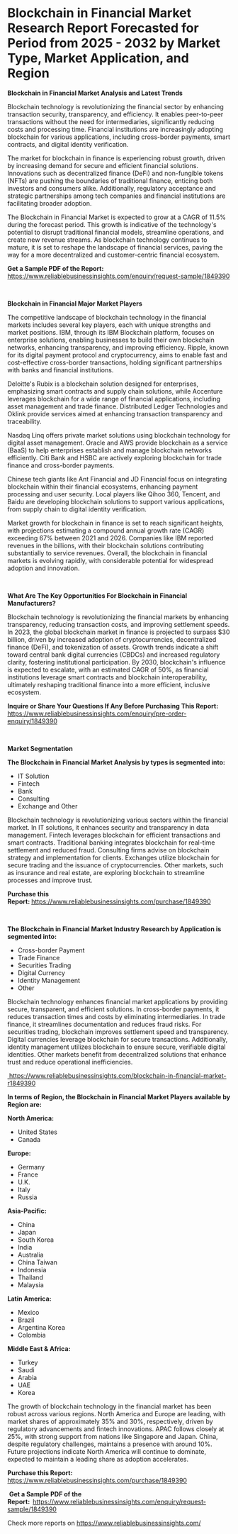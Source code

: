 <p><h1>Blockchain in Financial Market Research Report Forecasted for Period from 2025 -  2032 by Market Type, Market Application, and Region</h1></p><p><strong>Blockchain in Financial Market Analysis and Latest Trends</strong></p>
<p><p>Blockchain technology is revolutionizing the financial sector by enhancing transaction security, transparency, and efficiency. It enables peer-to-peer transactions without the need for intermediaries, significantly reducing costs and processing time. Financial institutions are increasingly adopting blockchain for various applications, including cross-border payments, smart contracts, and digital identity verification.</p><p>The market for blockchain in finance is experiencing robust growth, driven by increasing demand for secure and efficient financial solutions. Innovations such as decentralized finance (DeFi) and non-fungible tokens (NFTs) are pushing the boundaries of traditional finance, enticing both investors and consumers alike. Additionally, regulatory acceptance and strategic partnerships among tech companies and financial institutions are facilitating broader adoption.</p><p>The Blockchain in Financial Market is expected to grow at a CAGR of 11.5% during the forecast period. This growth is indicative of the technology's potential to disrupt traditional financial models, streamline operations, and create new revenue streams. As blockchain technology continues to mature, it is set to reshape the landscape of financial services, paving the way for a more decentralized and customer-centric financial ecosystem.</p></p>
<p><strong>Get a Sample PDF of the Report:&nbsp;</strong> <a href="https://www.reliablebusinessinsights.com/enquiry/request-sample/1849390?utm_campaign=2268&utm_medium=2&utm_source=Github&utm_content=ia&utm_term=11032025&utm_id=blockchain-in-financial">https://www.reliablebusinessinsights.com/enquiry/request-sample/1849390</a></p>
<p>&nbsp;</p>
<p><strong>Blockchain in Financial Major Market Players</strong></p>
<p><p>The competitive landscape of blockchain technology in the financial markets includes several key players, each with unique strengths and market positions. IBM, through its IBM Blockchain platform, focuses on enterprise solutions, enabling businesses to build their own blockchain networks, enhancing transparency, and improving efficiency. Ripple, known for its digital payment protocol and cryptocurrency, aims to enable fast and cost-effective cross-border transactions, holding significant partnerships with banks and financial institutions.</p><p>Deloitte's Rubix is a blockchain solution designed for enterprises, emphasizing smart contracts and supply chain solutions, while Accenture leverages blockchain for a wide range of financial applications, including asset management and trade finance. Distributed Ledger Technologies and Oklink provide services aimed at enhancing transaction transparency and traceability.</p><p>Nasdaq Linq offers private market solutions using blockchain technology for digital asset management. Oracle and AWS provide blockchain as a service (BaaS) to help enterprises establish and manage blockchain networks efficiently. Citi Bank and HSBC are actively exploring blockchain for trade finance and cross-border payments.</p><p>Chinese tech giants like Ant Financial and JD Financial focus on integrating blockchain within their financial ecosystems, enhancing payment processing and user security. Local players like Qihoo 360, Tencent, and Baidu are developing blockchain solutions to support various applications, from supply chain to digital identity verification.</p><p>Market growth for blockchain in finance is set to reach significant heights, with projections estimating a compound annual growth rate (CAGR) exceeding 67% between 2021 and 2026. Companies like IBM reported revenues in the billions, with their blockchain solutions contributing substantially to service revenues. Overall, the blockchain in financial markets is evolving rapidly, with considerable potential for widespread adoption and innovation.</p></p>
<p>&nbsp;</p>
<p><strong>What Are The Key Opportunities For Blockchain in Financial Manufacturers?</strong></p>
<p><p>Blockchain technology is revolutionizing the financial markets by enhancing transparency, reducing transaction costs, and improving settlement speeds. In 2023, the global blockchain market in finance is projected to surpass $30 billion, driven by increased adoption of cryptocurrencies, decentralized finance (DeFi), and tokenization of assets. Growth trends indicate a shift toward central bank digital currencies (CBDCs) and increased regulatory clarity, fostering institutional participation. By 2030, blockchain's influence is expected to escalate, with an estimated CAGR of 50%, as financial institutions leverage smart contracts and blockchain interoperability, ultimately reshaping traditional finance into a more efficient, inclusive ecosystem.</p></p>
<p><strong>Inquire or Share Your Questions If Any Before Purchasing This Report:</strong> <a href="https://www.reliablebusinessinsights.com/enquiry/pre-order-enquiry/1849390?utm_campaign=2268&utm_medium=2&utm_source=Github&utm_content=ia&utm_term=11032025&utm_id=blockchain-in-financial">https://www.reliablebusinessinsights.com/enquiry/pre-order-enquiry/1849390</a></p>
<p>&nbsp;</p>
<p><strong>Market Segmentation</strong></p>
<p><strong>The Blockchain in Financial Market Analysis by types is segmented into:</strong></p>
<p><ul><li>IT Solution</li><li>Fintech</li><li>Bank</li><li>Consulting</li><li>Exchange and Other</li></ul></p>
<p><p>Blockchain technology is revolutionizing various sectors within the financial market. In IT solutions, it enhances security and transparency in data management. Fintech leverages blockchain for efficient transactions and smart contracts. Traditional banking integrates blockchain for real-time settlement and reduced fraud. Consulting firms advise on blockchain strategy and implementation for clients. Exchanges utilize blockchain for secure trading and the issuance of cryptocurrencies. Other markets, such as insurance and real estate, are exploring blockchain to streamline processes and improve trust.</p></p>
<p><strong>Purchase this Report:&nbsp;</strong><a href="https://www.reliablebusinessinsights.com/purchase/1849390?utm_campaign=2268&utm_medium=2&utm_source=Github&utm_content=ia&utm_term=11032025&utm_id=blockchain-in-financial">https://www.reliablebusinessinsights.com/purchase/1849390</a></p>
<p>&nbsp;</p>
<p><strong>The Blockchain in Financial Market Industry Research by Application is segmented into:</strong></p>
<p><ul><li>Cross-border Payment</li><li>Trade Finance</li><li>Securities Trading</li><li>Digital Currency</li><li>Identity Management</li><li>Other</li></ul></p>
<p><p>Blockchain technology enhances financial market applications by providing secure, transparent, and efficient solutions. In cross-border payments, it reduces transaction times and costs by eliminating intermediaries. In trade finance, it streamlines documentation and reduces fraud risks. For securities trading, blockchain improves settlement speed and transparency. Digital currencies leverage blockchain for secure transactions. Additionally, identity management utilizes blockchain to ensure secure, verifiable digital identities. Other markets benefit from decentralized solutions that enhance trust and reduce operational inefficiencies.</p></p>
<p><a href="https://www.reliablebusinessinsights.com/blockchain-in-financial-market-r1849390?utm_campaign=2268&utm_medium=2&utm_source=Github&utm_content=ia&utm_term=11032025&utm_id=blockchain-in-financial">&nbsp;https://www.reliablebusinessinsights.com/blockchain-in-financial-market-r1849390</a></p>
<p><strong>In terms of Region, the Blockchain in Financial Market Players available by Region are:</strong></p>
<p>
    <p> <strong> North America: </strong>
        <ul>
            <li>United States</li>
            <li>Canada</li>
        </ul>
        </p> 
    <p> <strong> Europe: </strong>
        <ul>
            <li>Germany</li>
            <li>France</li>
            <li>U.K.</li>
            <li>Italy</li>
            <li>Russia</li>
        </ul>
        </p> 
    <p> <strong> Asia-Pacific: </strong>
        <ul>
            <li>China</li>
            <li>Japan</li>
            <li>South Korea</li>
            <li>India</li>
            <li>Australia</li>
            <li>China Taiwan</li>
            <li>Indonesia</li>
            <li>Thailand</li>
            <li>Malaysia</li>
        </ul>
        </p> 
    <p> <strong> Latin America: </strong>
        <ul>
            <li>Mexico</li>
            <li>Brazil</li>
            <li>Argentina Korea</li>
            <li>Colombia</li>
        </ul>
        </p> 
    <p> <strong> Middle East & Africa: </strong>
        <ul>
            <li>Turkey</li>
            <li>Saudi</li>
            <li>Arabia</li>
            <li>UAE</li>
            <li>Korea</li>
        </ul>
    </p>
    </p>
<p><p>The growth of blockchain technology in the financial market has been robust across various regions. North America and Europe are leading, with market shares of approximately 35% and 30%, respectively, driven by regulatory advancements and fintech innovations. APAC follows closely at 25%, with strong support from nations like Singapore and Japan. China, despite regulatory challenges, maintains a presence with around 10%. Future projections indicate North America will continue to dominate, expected to maintain a leading share as adoption accelerates.</p></p>
<p><strong>Purchase this Report: </strong><a href="https://www.reliablebusinessinsights.com/purchase/1849390?utm_campaign=2268&utm_medium=2&utm_source=Github&utm_content=ia&utm_term=11032025&utm_id=blockchain-in-financial">https://www.reliablebusinessinsights.com/purchase/1849390</a></p>
<p>&nbsp;<strong>Get a Sample PDF of the Report:&nbsp;&nbsp;</strong><a href="https://www.reliablebusinessinsights.com/enquiry/request-sample/1849390?utm_campaign=2268&utm_medium=2&utm_source=Github&utm_content=ia&utm_term=11032025&utm_id=blockchain-in-financial">https://www.reliablebusinessinsights.com/enquiry/request-sample/1849390</a></p>
<p><strong></strong></p>
<p>Check more reports on <a href="https://www.reliablebusinessinsights.com/?utm_campaign=2268&utm_medium=2&utm_source=Github&utm_content=ia&utm_term=11032025&utm_id=blockchain-in-financial">https://www.reliablebusinessinsights.com/</a></p>
